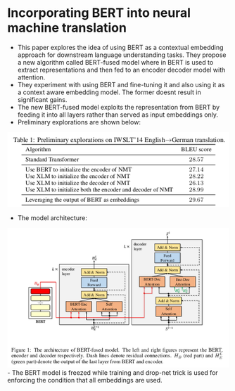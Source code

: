 # Incorporating BERT into neural machine translation
- This paper explores the idea of using BERT as a contextual embedding approach for downstream language understanding tasks. They propose a new algorithm called BERT-fused model where in BERT is used to extract representations and then fed to an encoder decoder model with attention. 
- They experiment with using BERT and fine-tuning it and also using it as a context aware embedding model. The former doesnt result in significant gains. 
- The new BERT-fused model exploits the representation from BERT by feeding it into all layers rather than served as input embeddings only. 
- Preliminary explorations are shown below:
<img src="../Images/BERTMT.png">

- The model architecture: 
<img src="../Images/BERTMT2.png">
- The BERT model is freezed while training and drop-net trick is used for enforcing the condition that all embeddings are used. 
